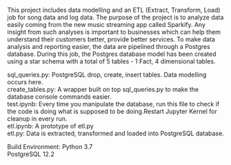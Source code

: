 This project includes data modelling and an ETL (Extract, Transform, Load) job for song data and log data. The purpose of the project
is to analyze data easily coming from the new music streaming app called Sparkify. Any insight from such analyses is important to businesses
which can help them understand their customers better, provide better services. To make data analysis and reporting easier, the data are 
pipelined through a Postgres database. During this job, the Postgres database model has been created using a star schema with a total of 
5 tables - 1 Fact, 4 dimensional tables.

sql_queries.py: PostgreSQL drop, create, insert tables. Data modelling occurs here.<br />
create_tables.py: A wrapper built on top sql_queries.py to make the database console commands easier.<br />
test.ipynb: Every time you manipulate the database, run this file to check if the code is doing what is supposed to be doing.Restart Jupyter Kernel for cleanup in every run. <br />
etl.ipynb: A prototype of etl.py<br />
etl.py: Data is extracted, transformed and loaded into PostgreSQL database.<br />

Build Environment:
Python 3.7<br />
PostgreSQL 12.2<br />

